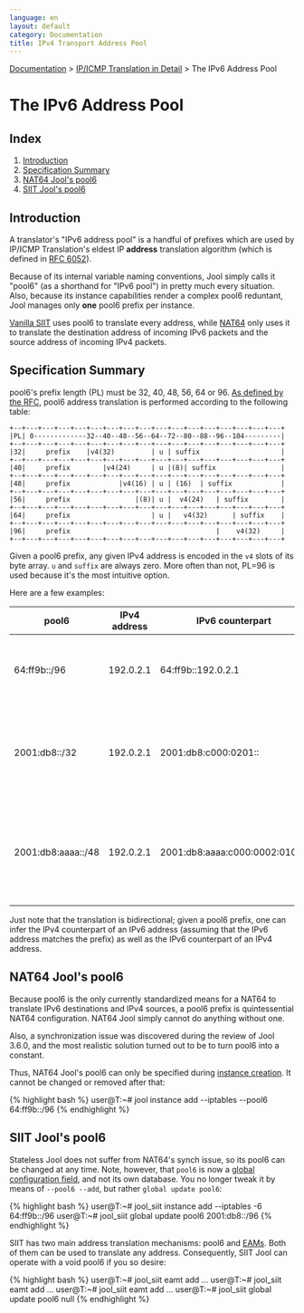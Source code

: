 ```yaml
---
language: en
layout: default
category: Documentation
title: IPv4 Transport Address Pool
---
```


[Documentation](documentation.html) > [IP/ICMP Translation in Detail](documentation.html#ipicmp-translation-in-detail) > The IPv6 Address Pool

# The IPv6 Address Pool

## Index

1. [Introduction](#introduction)
2. [Specification Summary](#specification-summary)
3. [NAT64 Jool's pool6](#nat64-jools-pool6)
4. [SIIT Jool's pool6](#siit-jools-pool6)

## Introduction

A translator's "IPv6 address pool" is a handful of prefixes which are used by IP/ICMP Translation's eldest IP **address** translation algorithm (which is defined in [RFC 6052](https://tools.ietf.org/html/rfc6052)).

Because of its internal variable naming conventions, Jool simply calls it "pool6" (as a shorthand for "IPv6 pool") in pretty much every situation. Also, because its instance capabilities render a complex pool6 reduntant, Jool manages only **one** pool6 prefix per instance.

[Vanilla SIIT](intro-xlat.html#siit-traditional) uses pool6 to translate every address, while [NAT64](intro-xlat.html#stateful-nat64) only uses it to translate the destination address of incoming IPv6 packets and the source address of incoming IPv4 packets.

## Specification Summary

pool6's prefix length (PL) must be 32, 40, 48, 56, 64 or 96. [As defined by the RFC](https://tools.ietf.org/html/rfc6052#section-2.2), pool6 address translation is performed according to the following table:

	+--+---+---+---+---+---+---+---+---+---+---+---+---+---+---+---+---+
	|PL| 0-------------32--40--48--56--64--72--80--88--96--104---------|
	+--+---+---+---+---+---+---+---+---+---+---+---+---+---+---+---+---+
	|32|     prefix    |v4(32)         | u | suffix                    |
	+--+---+---+---+---+---+---+---+---+---+---+---+---+---+---+---+---+
	|40|     prefix        |v4(24)     | u |(8)| suffix                |
	+--+---+---+---+---+---+---+---+---+---+---+---+---+---+---+---+---+
	|48|     prefix            |v4(16) | u | (16)  | suffix            |
	+--+---+---+---+---+---+---+---+---+---+---+---+---+---+---+---+---+
	|56|     prefix                |(8)| u |  v4(24)   | suffix        |
	+--+---+---+---+---+---+---+---+---+---+---+---+---+---+---+---+---+
	|64|     prefix                    | u |   v4(32)      | suffix    |
	+--+---+---+---+---+---+---+---+---+---+---+---+---+---+---+---+---+
	|96|     prefix                                    |    v4(32)     |
	+--+---+---+---+---+---+---+---+---+---+---+---+---+---+---+---+---+

Given a pool6 prefix, any given IPv4 address is encoded in the `v4` slots of its byte array. `u` and `suffix` are always zero. More often than not, PL=96 is used because it's the most intuitive option.

Here are a few examples:

| pool6              | IPv4 address | IPv6 counterpart               | Notes                                                                     |
|--------------------|--------------|--------------------------------|---------------------------------------------------------------------------|
| 64:ff9b::/96       | 192.0.2.1    | 64:ff9b::192.0.2.1             | The IPv4 address is simply stuck at the end of the prefix.                |
| 2001:db8::/32      | 192.0.2.1    | 2001:db8:c000:0201::           | The IPv4 address is located in bits 32-63. Everything after that is zero. |
| 2001:db8:aaaa::/48 | 192.0.2.1    | 2001:db8:aaaa:c000:0002:0100:: | The IPv4 address is located in bits 48-87 with a gap among bits 64-71.    |

Just note that the translation is bidirectional; given a pool6 prefix, one can infer the IPv4 counterpart of an IPv6 address (assuming that the IPv6 address matches the prefix) as well as the IPv6 counterpart of an IPv4 address.

## NAT64 Jool's pool6

Because pool6 is the only currently standardized means for a NAT64 to translate IPv6 destinations and IPv4 sources, a pool6 prefix is quintessential NAT64 configuration. NAT64 Jool simply cannot do anything without one.

Also, a synchronization issue was discovered during the review of Jool 3.6.0, and the most realistic solution turned out to be to turn pool6 into a constant.

Thus, NAT64 Jool's pool6 can only be specified during [instance creation](usr-flags-instance.html). It cannot be changed or removed after that:

{% highlight bash %}
user@T:~# jool instance add --iptables --pool6 64:ff9b::/96
{% endhighlight %}

## SIIT Jool's pool6

Stateless Jool does not suffer from NAT64's synch issue, so its pool6 can be changed at any time. Note, however, that `pool6` is now a [global configuration field](usr-flags-global.html#--pool6), and not its own database. You no longer tweak it by means of `--pool6 --add`, but rather `global update pool6`:

{% highlight bash %}
user@T:~# jool_siit instance add --iptables -6 64:ff9b::/96
user@T:~# jool_siit global update pool6 2001:db8::/96
{% endhighlight %}

SIIT has two main address translation mechanisms: pool6 and [EAMs](eamt.html). Both of them can be used to translate any address. Consequently, SIIT Jool can operate with a void pool6 if you so desire:

{% highlight bash %}
user@T:~# jool_siit eamt add ...
user@T:~# jool_siit eamt add ...
user@T:~# jool_siit eamt add ...
user@T:~# jool_siit global update pool6 null
{% endhighlight %}
